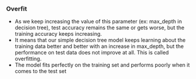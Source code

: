 ### Overfit

- As we keep increasing the value of this parameter (ex: max_depth in decision tree), test accuracy remains the
same or gets worse, but the training accuracy keeps increasing.
- It means that our simple decision tree model keeps learning about the training data better and better
with an increase in max_depth, but the performance on test data does not improve
at all. This is called overfitting.
- The model fits perfectly on the training set and performs poorly when it comes to
the test set

